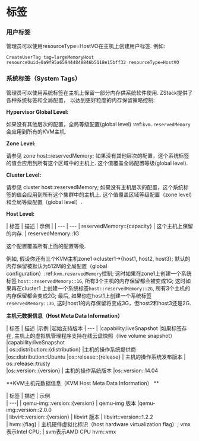 # 标签

### 用户标签

管理员可以使用resourceType=HostVO在主机上创建用户标签. 例如:

`
CreateUserTag tag=largeMemoryHost resourceUuid=0a9f95a659444848846b5118e15bff32 resourceType=HostVO
`
### 系统标签（System Tags）

管理员可以使用系统标签在主机上保留一部分内存供系统软件使用. ZStack提供了各种系统标签和全局配置， 以达到更好粒度的内存保留策略控制:

**Hypervisor Global Level:**

如果没有其他层次的配置，全局等级配置(global level) :ref:`kvm.reservedMemory`会应用到所有的KVM主机.

**Zone Level:**

请参见 zone host::reservedMemory; 如果没有其他层次的配置，这个系统标签的值会应用到所有这个区域中的主机上. 这个值覆盖全局配置等级(global level).

**Cluster Level:**

请参见 cluster host::reservedMemory; 如果没有主机层次的配置，这个系统标签的值会应用到所有这个集群中的主机上. 这个值覆盖区域等级配置（zone level)和全局等级配置（global level）.

**Host Level:**

| 标签 | 描述 | 示例 | 
| --- | ---
| reservedMemory::{capacity} | 这个主机上保留的内存. | reservedMemory::1G

这个配置覆盖所有上面的配置等级.

例如, 假设你还有三个KVM主机zone1->cluster1->{host1, host2, host3}; 默认的内存保留被默认为512M的全局配置（global configuration）:ref:`kvm.reservedMemory`控制; 这时如果在zone1上创建一个系统标签 `host::reservedMemory::1G`, 所有3个主机的内存保留都会被变成1G; 这时如果再在cluster1 上创建一个系统标签`host::reservedMemory::2G`, 所有3个主机的内存保留都会变成2G; 最后, 如果你在host1上创建一个系统标签`reservedMemory::3G`, 这时host1的内存保留将变成3G，但host2和host3还是2G.

**主机元数据信息（Host Meta Data Information）**

| 标签	| 描述	|示例	|起始支持版本
| --- |
|capability:liveSnapshot	|如果标签存在, 主机上的虚拟机管理程序支持在线云盘快照（live volume snapshot）	|capability:liveSnapshot	
| os::distribution::{distribution} |主机的操作系统提供商 |os::distribution::Ubuntu
|os::release::{release}	 | 主机的操作系统发布版本	 | os::release::trusty	
|os::version::{version}	| 主机的操作系统版本	|os::version::14.04	

**KVM主机元数据信息（KVM Host Meta Data Information）**

| 标签	| 描述	| 示例	
| ---| 
| qemu-img::version::{version}	| qemu-img 版本	|qemu-img::version::2.0.0	
| libvirt::version::{version}	| libvirt 版本	| libvirt::version::1.2.2	
| hvm::{flag}	| 主机硬件虚拟化标识（host hardware virtualization flag）; vmx表示Intel CPU; | svm表示AMD CPU	hvm::vmx



